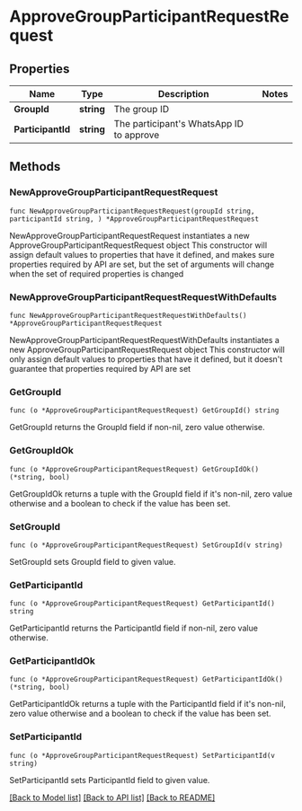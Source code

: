 # ApproveGroupParticipantRequestRequest

## Properties

Name | Type | Description | Notes
------------ | ------------- | ------------- | -------------
**GroupId** | **string** | The group ID | 
**ParticipantId** | **string** | The participant&#39;s WhatsApp ID to approve | 

## Methods

### NewApproveGroupParticipantRequestRequest

`func NewApproveGroupParticipantRequestRequest(groupId string, participantId string, ) *ApproveGroupParticipantRequestRequest`

NewApproveGroupParticipantRequestRequest instantiates a new ApproveGroupParticipantRequestRequest object
This constructor will assign default values to properties that have it defined,
and makes sure properties required by API are set, but the set of arguments
will change when the set of required properties is changed

### NewApproveGroupParticipantRequestRequestWithDefaults

`func NewApproveGroupParticipantRequestRequestWithDefaults() *ApproveGroupParticipantRequestRequest`

NewApproveGroupParticipantRequestRequestWithDefaults instantiates a new ApproveGroupParticipantRequestRequest object
This constructor will only assign default values to properties that have it defined,
but it doesn't guarantee that properties required by API are set

### GetGroupId

`func (o *ApproveGroupParticipantRequestRequest) GetGroupId() string`

GetGroupId returns the GroupId field if non-nil, zero value otherwise.

### GetGroupIdOk

`func (o *ApproveGroupParticipantRequestRequest) GetGroupIdOk() (*string, bool)`

GetGroupIdOk returns a tuple with the GroupId field if it's non-nil, zero value otherwise
and a boolean to check if the value has been set.

### SetGroupId

`func (o *ApproveGroupParticipantRequestRequest) SetGroupId(v string)`

SetGroupId sets GroupId field to given value.


### GetParticipantId

`func (o *ApproveGroupParticipantRequestRequest) GetParticipantId() string`

GetParticipantId returns the ParticipantId field if non-nil, zero value otherwise.

### GetParticipantIdOk

`func (o *ApproveGroupParticipantRequestRequest) GetParticipantIdOk() (*string, bool)`

GetParticipantIdOk returns a tuple with the ParticipantId field if it's non-nil, zero value otherwise
and a boolean to check if the value has been set.

### SetParticipantId

`func (o *ApproveGroupParticipantRequestRequest) SetParticipantId(v string)`

SetParticipantId sets ParticipantId field to given value.



[[Back to Model list]](../README.md#documentation-for-models) [[Back to API list]](../README.md#documentation-for-api-endpoints) [[Back to README]](../README.md)


